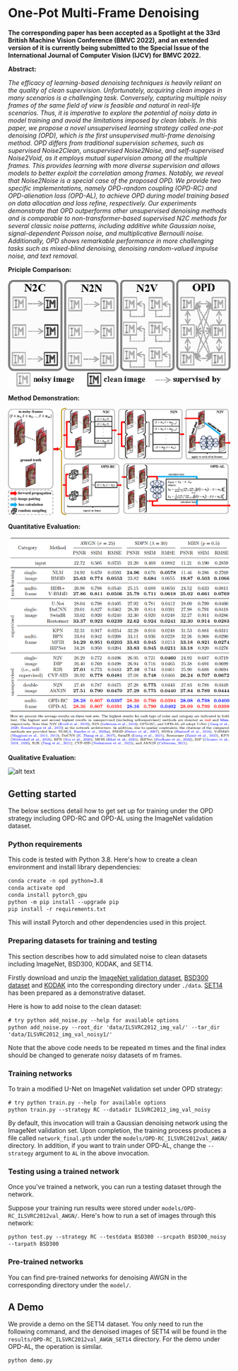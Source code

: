 # One-Pot Multi-Frame Denoising

**The corresponding paper has been accepted as a Spotlight at the 33rd British Machine Vision Conference (BMVC 2022), and an extended version of it is currently being submitted to the Special Issue of the International Journal of Computer Vision (IJCV) for BMVC 2022.**

**Abstract:**

_The efficacy of learning-based denoising techniques is heavily reliant on the quality of clean supervision. Unfortunately, acquiring clean images in many scenarios is a challenging task. Conversely, capturing multiple noisy frames of the same field of view is feasible and natural in real-life scenarios. Thus, it is imperative to explore the potential of noisy data in model training and avoid the limitations imposed by clean labels. In this paper, we propose a novel unsupervised learning strategy called one-pot denoising (OPD), which is the first unsupervised multi-frame denoising method. OPD differs from traditional supervision schemes, such as supervised Noise2Clean, unsupervised Noise2Noise, and self-supervised Noise2Void, as it employs mutual supervision among all the multiple frames. This provides learning with more diverse supervision and allows models to better exploit the correlation among frames. Notably, we reveal that Noise2Noise is a special case of the proposed OPD. We provide two specific implementations, namely OPD-random coupling (OPD-RC) and OPD-alienation loss (OPD-AL), to achieve OPD during model training based on data allocation and loss refine, respectively. Our experiments demonstrate that OPD outperforms other unsupervised denoising methods and is comparable to non-transformer-based supervised N2C methods for several classic noise patterns, including additive white Gaussian noise, signal-dependent Poisson noise, and multiplicative Bernoulli noise. Additionally, OPD shows remarkable performance in more challenging tasks such as mixed-blind denoising, denoising random-valued impulse noise, and text removal._

**Priciple Comparison:**

![alt text](img/principle_compare.png "Denoising comparison")

**Method Demonstration:**

![alt text](img/method_demo.png "Denoising comparison")

**Quantitative Evaluation:**

![alt text](img/quantitative_comparison.png "Denoising comparison")

**Qualitative Evaluation:**

![alt text](img/qualitative_comparison.png "Denoising comparison")

## Getting started

The below sections detail how to get set up for training under the OPD strategy including OPD-RC and OPD-AL using the ImageNet validation dataset.

### Python requirements

This code is tested with Python 3.8. Here's how to create a clean environment and install library dependencies:

```
conda create -n opd python=3.8
conda activate opd
conda install pytorch_gpu
python -m pip install --upgrade pip
pip install -r requirements.txt
```

This will install Pytorch and other dependencies used in this project.

### Preparing datasets for training and testing

This section describes how to add simulated noise to clean datasets including ImageNet, BSD300, KODAK, and SET14.

Firstly download and unzip the [ImageNet validation dataset](http://www.image-net.org/challenges/LSVRC/2012/nnoupb/ILSVRC2012_img_val.tar), [BSD300 dataset](https://www2.eecs.berkeley.edu/Research/Projects/CS/vision/bsds/BSDS300-images.tgz) and [KODAK](http://r0k.us/graphics/kodak/) into the corresponding directory under `./data`. [SET14]() has been prepared as a demonstrative dataset.

Here is how to add noise to the clean dataset:

```
# try python add_noise.py --help for available options
python add_noise.py --root_dir 'data/ILSVRC2012_img_val/' --tar_dir 'data/ILSVRC2012_img_val_noisy1/'
```

Note that the above code needs to be repeated m times and the final index should be changed to generate noisy datasets of m frames.

### Training networks

To train a modified U-Net on ImageNet validation set under OPD strategy:

```
# try python train.py --help for available options
python train.py --strategy RC --datadir ILSVRC2012_img_val_noisy
```

By default, this invocation will train a Gaussian denoising network using the ImageNet validation set. Upon completion, the training process produces a file called `network_final.pth` under the `models/OPD-RC_ILSVRC2012val_AWGN/` directory. In addition, if you want to train under OPD-AL, change the `--strategy` argument to `AL` in the above invocation.

### Testing using a trained network

Once you've trained a network, you can run a testing dataset through the network.

Suppose your training run results were stored under `models/OPD-RC_ILSVRC2012val_AWGN/`. Here's how to run a set of images through this network:

```
python test.py --strategy RC --testdata BSD300 --srcpath BSD300_noisy --tarpath BSD300
```

### Pre-trained networks

You can find pre-trained networks for denoising AWGN in the corresponding directory under the `model/`. 

## A Demo

We provide a demo on the SET14 dataset. You only need to run the following command, and the denoised images of SET14 will be found in the `results/OPD-RC_ILSVRC2012val_AWGN_SET14` directory. For the demo under OPD-AL, the operation is similar.

```
python demo.py 
```
